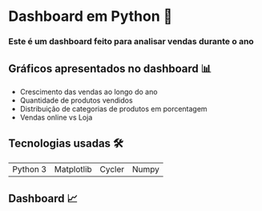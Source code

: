 <h1>Dashboard em Python 🐍</h1> 

### Este é um dashboard feito para analisar vendas durante o ano



## Gráficos apresentados no dashboard 📊

+ Crescimento das vendas ao longo do ano
+ Quantidade de produtos vendidos
+ Distribuição de categorias de produtos em porcentagem
+ Vendas online vs Loja


## Tecnologias usadas 🛠️

<table>
  <tr>
    <td>Python 3</td>
    <td>Matplotlib</td>
    <td>Cycler</td>
    <td>Numpy</td>
  </tr>
</table>


## Dashboard 📈




